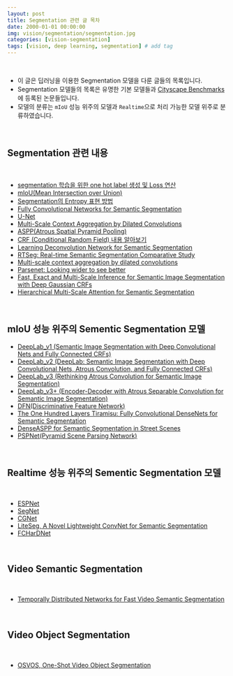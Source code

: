 ```yaml
---
layout: post
title: Segmentation 관련 글 목차   
date: 2000-01-01 00:00:00
img: vision/segmentation/segmentation.jpg
categories: [vision-segmentation] 
tags: [vision, deep learning, segmentation] # add tag
---
```


<br>

- 이 글은 딥러닝을 이용한 Segmentation 모델을 다룬 글들의 목록입니다.
- Segmentation 모델들의 목록은 유명한 기본 모델들과 [Cityscape Benchmarks](https://www.cityscapes-dataset.com/benchmarks/#scene-labeling-task)에 등록된 논문들입니다.
- 모델의 분류는 `mIoU` 성능 위주의 모델과 `Realtime`으로 처리 가능한 모델 위주로 분류하였습니다.

<br>

## **Segmentation 관련 내용**

<br>

- [segmentation 학습을 위한 one hot label 생성 및 Loss 연산](https://gaussian37.github.io/vision-segmentation-one_hot_label/)
- [mIoU(Mean Intersection over Union)](https://gaussian37.github.io/vision-segmentation-miou/)
- [Segmentation의 Entropy 표현 방법](https://gaussian37.github.io/vision-segmentation-entropy/)
- [Fully Convolutional Networks for Semantic Segmentation](https://gaussian37.github.io/vision-segmentation-fcn/)
- [U-Net](https://gaussian37.github.io/vision-segmentation-unet/)
- [Multi-Scale Context Aggregation by Dilated Convolutions](https://blog.naver.com/laonple/220991967450)
- [ASPP(Atrous Spatial Pyramid Pooling)](https://gaussian37.github.io/vision-segmentation-aspp/)
- [CRF (Conditional Random Field) 내용 알아보기](https://gaussian37.github.io/vision-segmentation-crf/)
- [Learning Deconvolution Network for Semantic Segmentation]()
- [RTSeg: Real-time Semantic Segmentation Comparative Study]()
- [Multi-scale context aggregation by dilated convolutions]()
- [Parsenet: Looking wider to see better]()
- [Fast, Exact and Multi-Scale Inference for Semantic Image Segmentation with Deep Gaussian CRFs]()
- [Hierarchical Multi-Scale Attention for Semantic Segmentation]()

<br>

## **mIoU 성능 위주의 Sementic Segmentation 모델**

- [DeepLab_v1 (Semantic Image Segmentation with Deep Convolutional Nets and Fully Connected CRFs)]()
- [DeepLab_v2 (DeepLab: Semantic Image Segmentation with Deep Convolutional Nets, Atrous Convolution, and Fully Connected CRFs)]()
- [DeepLab_v3 (Rethinking Atrous Convolution for Semantic Image Segmentation)](https://gaussian37.github.io/vision-segmentation-deeplabv3/)
- [DeepLab_v3+ (Encoder-Decoder with Atrous Separable Convolution for Semantic Image Segmentation)](https://gaussian37.github.io/vision-segmentation-deeplabv3plus/)
- [DFN(Discriminative Feature Network)]()
- [The One Hundred Layers Tiramisu: Fully Convolutional DenseNets for Semantic Segmentation]()
- [DenseASPP for Semantic Segmentation in Street Scenes]()
- [PSPNet(Pyramid Scene Parsing Network)](https://gaussian37.github.io/vision-segmentation-pspnet/)

<br>

## **Realtime 성능 위주의 Sementic Segmentation 모델**

<br>

- [ESPNet]()
- [SegNet]()
- [CGNet](https://gaussian37.github.io/vision-segmentation-cgnet/)
- [LiteSeg, A Novel Lightweight ConvNet for Semantic Segmentation](https://gaussian37.github.io/vision-segmentation-liteseg/)
- [FCHarDNet]()

<br>

## **Video Semantic Segmentation**

<br>

- [Temporally Distributed Networks for Fast Video Semantic Segmentation]()

<br>

## **Video Object Segmentation**

<br>

- [OSVOS, One-Shot Video Object Segmentation](https://gaussian37.github.io/vision-segmentation-osvos/)

<br>